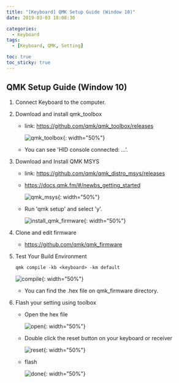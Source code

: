 ```yaml
---
title: "[Keyboard] QMK Setup Guide (Window 10)"
date: 2019-03-03 18:08:30

categories:
  - Keyboard
tags:
  - [Keyboard, QMK, Setting]

toc: true
toc_sticky: true
---
```


## QMK Setup Guide (Window 10)

1. Connect Keyboard to the computer.

1. Download and install qmk_toolbox

   - link: https://github.com/qmk/qmk_toolbox/releases

     ![qmk_toolbox](https://user-images.githubusercontent.com/33482265/135968975-5750fa86-8c39-400c-8710-c15157a45739.PNG){: width="50%"}

   - You can see 'HID console connected: ...'.

1. Download and Install QMK MSYS

   - link: https://github.com/qmk/qmk_distro_msys/releases
   - https://docs.qmk.fm/#/newbs_getting_started

     ![qmk_msys](https://user-images.githubusercontent.com/33482265/135968926-bb7f9e46-5328-4d05-b9fe-fe0560507d6f.PNG){: width="50%"}

   - Run 'qmk setup' and select 'y'.

     ![install_qmk_firmware](https://user-images.githubusercontent.com/33482265/135968511-2f0f4480-ce74-40de-b8a3-88c2c7187009.PNG){: width="50%"}

1. Clone and edit firmware

   - https://github.com/qmk/qmk_firmware

1. Test Your Build Environment

   ```
   qmk compile -kb <keyboard> -km default
   ```

   ![compile](https://user-images.githubusercontent.com/33482265/135965599-4de5ff37-ec1e-4a9b-9e7f-f980358e972e.PNG){: width="50%"}

   - You can find the .hex file on qmk_firmware directory.

1. Flash your setting using toolbox

   - Open the hex file

     ![open](https://user-images.githubusercontent.com/33482265/135968881-6304a9fd-3738-4de7-848a-ae4b1e844bac.PNG){: width="50%"}

   - Double click the reset button on your keyboard or receiver

     ![reset](https://user-images.githubusercontent.com/33482265/135969064-46ce726e-9f39-4428-9a34-3be24d84f223.PNG){: width="50%"}

   - flash

     ![done](https://user-images.githubusercontent.com/33482265/135966967-9ffaaaed-d19f-4c0b-9e49-5bd76eb28f97.PNG){: width="50%"}
